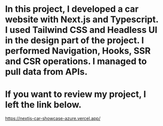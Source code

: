 # In this project, I developed a car website with Next.js and Typescript. I used Tailwind CSS and Headless UI in the design part of the project. I performed Navigation, Hooks, SSR and CSR operations. I managed to pull data from APIs.

# If you want to review my project, I left the link below.
https://nextjs-car-showcase-azure.vercel.app/

